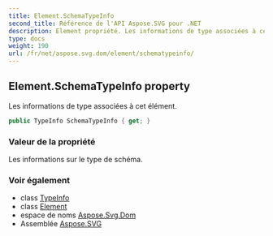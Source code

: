 ```yaml
---
title: Element.SchemaTypeInfo
second_title: Référence de l'API Aspose.SVG pour .NET
description: Element propriété. Les informations de type associées à cet élément.
type: docs
weight: 190
url: /fr/net/aspose.svg.dom/element/schematypeinfo/
---
```

## Element.SchemaTypeInfo property

Les informations de type associées à cet élément.

```csharp
public TypeInfo SchemaTypeInfo { get; }
```

### Valeur de la propriété

Les informations sur le type de schéma.

### Voir également

* class [TypeInfo](../../typeinfo/)
* class [Element](../)
* espace de noms [Aspose.Svg.Dom](../../element/)
* Assemblée [Aspose.SVG](../../../)


